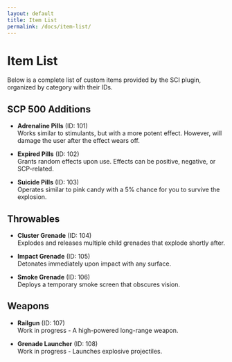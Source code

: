 ```yaml
---
layout: default
title: Item List
permalink: /docs/item-list/
---
```


# Item List

Below is a complete list of custom items provided by the SCI plugin, organized by category with their IDs.

## SCP 500 Additions

* **Adrenaline Pills** (ID: 101)  
  Works similar to stimulants, but with a more potent effect. However, will damage the user after the effect wears off.

* **Expired Pills** (ID: 102)  
  Grants random effects upon use. Effects can be positive, negative, or SCP-related.

* **Suicide Pills** (ID: 103)  
  Operates similar to pink candy with a 5% chance for you to survive the explosion.

## Throwables

* **Cluster Grenade** (ID: 104)  
  Explodes and releases multiple child grenades that explode shortly after.

* **Impact Grenade** (ID: 105)  
  Detonates immediately upon impact with any surface.

* **Smoke Grenade** (ID: 106)  
  Deploys a temporary smoke screen that obscures vision.

## Weapons

* **Railgun** (ID: 107)  
  Work in progress - A high-powered long-range weapon.

* **Grenade Launcher** (ID: 108)  
  Work in progress - Launches explosive projectiles.